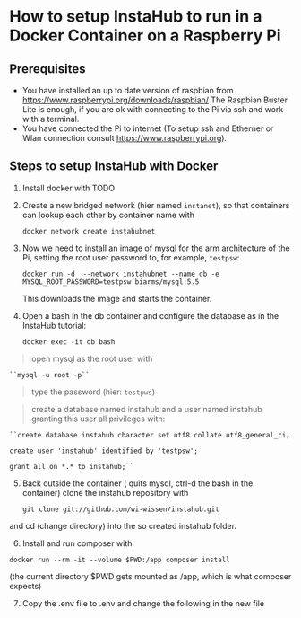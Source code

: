 How to setup InstaHub to run in a Docker Container on a Raspberry Pi
====================================================================

Prerequisites
-------------
* You have installed an up to date version of raspbian from https://www.raspberrypi.org/downloads/raspbian/
The Raspbian Buster Lite is enough, if you are ok with connecting to the Pi via ssh and work with a terminal. 
* You have connected the Pi to internet (To setup ssh and Etherner or Wlan connection consult https://www.raspberrypi.org).

Steps to setup InstaHub with Docker
-----------------------------------
1. Install docker with TODO

2. Create a new bridged network (hier named `instanet`), so that containers can lookup each other by container name with

    ``docker network create instahubnet``

3. Now we need to install an image of mysql for the arm architecture of the Pi, setting the root user password to, for example, `testpsw`:

    ``docker run -d  --network instahubnet --name db -e MYSQL_ROOT_PASSWORD=testpsw biarms/mysql:5.5``

    This downloads the image and starts the container.

4. Open a bash in the db container and configure the database as in the InstaHub tutorial:

    ``docker exec -it db bash``

  > open mysql as the root user with
  
    ``mysql -u root -p`` 
    
  > type the password (hier: `testpws`)
  
  > create a database named instahub and a user named instahub granting this user all privileges with:
  
    ``create database instahub character set utf8 collate utf8_general_ci;
    
    create user 'instahub' identified by 'testpsw';
    
    grant all on *.* to instahub;``

5. Back outside the container (<quit> quits mysql, ctrl-d the bash in the container) clone the instahub repository with
  
    ``git clone git://github.com/wi-wissen/instahub.git``
    
  and cd (change directory) into the so created instahub folder.
  
6. Install and run composer with:

  ``docker run --rm -it --volume $PWD:/app composer install``
  
  (the current directory $PWD gets mounted as /app, which is what composer expects)
  
7. Copy the .env file to .env and change the following in the new file  

  
